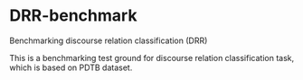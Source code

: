 # DRR-benchmark
Benchmarking discourse relation classification (DRR)

This is a benchmarking test ground for discourse relation classification task, which is based on PDTB dataset.
